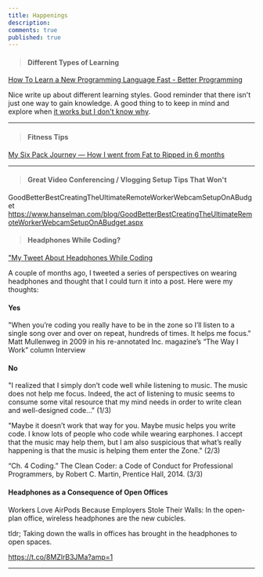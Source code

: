 ```yaml
---
title: Happenings
description: 
comments: true
published: true
---
```


> #### Different Types of Learning
[How To Learn a New Programming Language Fast - Better Programming][how-to-learn]

Nice write up about different learning styles.  Good reminder that there isn't just one way to gain knowledge.  A good thing to  to keep in mind and explore when [it works but I don't know why](/it-works-but-i-dont-know-why-introduction).


___



> #### Fitness Tips
[My Six Pack Journey — How I went from Fat to Ripped in 6 months][fitness-journey]



___

> #### Great Video Conferencing / Vlogging Setup Tips That Won't 
GoodBetterBestCreatingTheUltimateRemoteWorkerWebcamSetupOnABudget
https://www.hanselman.com/blog/GoodBetterBestCreatingTheUltimateRemoteWorkerWebcamSetupOnABudget.aspx




> #### Headphones While Coding?
["My Tweet About Headphones While Coding][bobby-headphones-tweet]

A couple of months ago, I tweeted a series of perspectives on wearing headphones and thought that I could turn it into a post.  Here were my thoughts:

#### Yes
"When you’re coding you really have to be in the zone so I’ll listen to a single song over and over on repeat, hundreds of times. It helps me focus."
Matt Mullenweg in 2009 in his re-annotated Inc. magazine’s “The Way I Work” column Interview

#### No
"I realized that I simply don’t code well while listening to music. The music does not help me focus. Indeed, the act of listening to music seems to consume some vital resource that my mind needs in order to write clean and well-designed code..." (1/3)

"Maybe it doesn’t work that way for you. Maybe music helps you write code. I know lots of people who code while wearing earphones. I accept that the music may help them, but I am also suspicious that what’s really happening is that the music is helping them enter the Zone." (2/3)

“Ch. 4 Coding.” The Clean Coder: a Code of Conduct for Professional Programmers, by Robert C. Martin, Prentice Hall, 2014. (3/3)

#### Headphones as a Consequence of Open Offices
Workers Love AirPods Because Employers Stole Their Walls: In the open-plan office, wireless headphones are the new cubicles.

tldr; Taking down the walls in offices has brought in the headphones to open spaces.

https://t.co/8MZlrB3JMa?amp=1


___






[bobby-headphones-tweet]: https://twitter.com/bobbyowolabi/status/1131600309094998016?s=09
[how-to-learn]: https://medium.com/better-programming/how-to-learn-a-new-programming-language-fast-5fe269370210
[fitness-journey]: https://medium.com/@bholagabbar/my-six-pack-journey-how-i-went-from-fat-to-ripped-in-6-months-df0b4a542015
<!-- https://www.jessesquires.com/blog/linked-out/ -->
<!-- https://www.ybrikman.com/writing/2018/10/04/how-we-got-to-1-million-in-annual-recurring-revenue-with-0-in-fundraising/ -->
<!-- https://docs.google.com/document/d/16bV2ODolUzSogzDeKR0HEj7vzVJWJB28EffgUjyJRUE/edit
to read list
 -->
